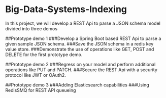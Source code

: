 # Big-Data-Systems-Indexing

In this project, we will develop a REST Api to parse a JSON schema model divided into three demos

##Prototype demo 1
###Develop a Spring Boot based REST Api to parse a given sample JSON schema.
###Save the JSON schema in a redis key value store.
###Demonstrate the use of operations like GET, POST and DELETE for the first prototype demo.

##Prototype demo 2
###Regress on your model and perform additional operations like PUT and PATCH.
###Secure the REST Api with a security protocol like JWT or OAuth2.

##Prototype demo 3
###Adding Elasticsearch capabilities
###Using RedisSMQ for REST API queueing
